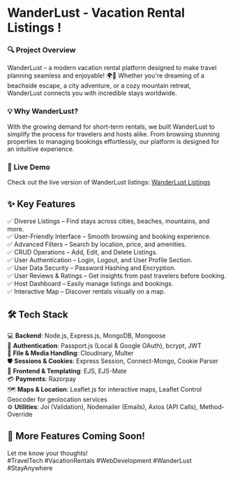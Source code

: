 # WanderLust - Vacation Rental Listings !

### 🔍 Project Overview

WanderLust – a modern vacation rental platform designed to make travel planning seamless and enjoyable! 🌍🏡 Whether you're dreaming of a beachside escape, a city adventure, or a cozy mountain retreat, WanderLust connects you with incredible stays worldwide.

### 💡 Why WanderLust?

With the growing demand for short-term rentals, we built WanderLust to simplify the process for travelers and hosts alike. From browsing stunning properties to managing bookings effortlessly, our platform is designed for an intuitive experience.

### 🔗 Live Demo

Check out the live version of WanderLust listings: [WanderLust Listings](https://wanderlust-hl3w.onrender.com/listings)

## ✨ Key Features

✅ Diverse Listings – Find stays across cities, beaches, mountains, and more.\
✅ User-Friendly Interface – Smooth browsing and booking experience.\
✅ Advanced Filters – Search by location, price, and amenities.\
✅ CRUD Operations – Add, Edit, and Delete Listings.\
✅ User Authentication – Login, Logout, and User Profile Section.\
✅ User Data Security – Password Hashing and Encryption.\
✅ User Reviews & Ratings – Get insights from past travelers before booking.\
✅ Host Dashboard – Easily manage listings and bookings.\
✅ Interactive Map – Discover rentals visually on a map.

## 🛠 Tech Stack

💻 **Backend**: Node.js, Express.js, MongoDB, Mongoose\
🔐 **Authentication**: Passport.js (Local & Google OAuth), bcrypt, JWT\
📁 **File & Media Handling**: Cloudinary, Multer\
🛡️ **Sessions & Cookies**: Express Session, Connect-Mongo, Cookie Parser\
🎨 **Frontend & Templating**: EJS, EJS-Mate\
💳 **Payments**: Razorpay\
🗺️ **Maps & Location**: Leaflet.js for interactive maps, Leaflet Control Geocoder for geolocation services\
⚙️ **Utilities**: Joi (Validation), Nodemailer (Emails), Axios (API Calls), Method-Override

## 🚀 More Features Coming Soon!

Let me know your thoughts!\
\#TravelTech #VacationRentals #WebDevelopment #WanderLust #StayAnywhere
